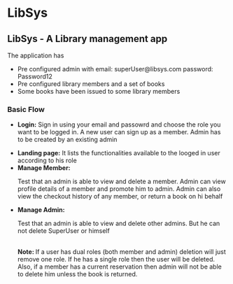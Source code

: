 # LibSys
<title>CSC 517 - Project 1</title>
<h2>LibSys - A Library management app</h2>
The application has
<ul>
<li>Pre configured admin with email: superUser@libsys.com password: Password12</li>
<li>Pre configured library members and a set of books</li>
<li>Some books have been issued to some library members</li>
</ul>
<h3>Basic Flow</h3>
<ul>
<li><p><b>Login:</b> Sign in using your email and passowrd and choose the role you want to be logged in. A new user can sign up as a member. Admin has to be created by an existing admin</p></li>
<li><b>Landing page:</b> It lists the functionalities available to the looged in user according to his role</li>
<li><b>Manage Member:</b><br/>
<p>Test that an admin is able to view and delete a member. Admin can view profile details of a member and promote him to admin. Admin can also view the checkout history of any member, or return a book on hi behalf</p></li>
<li><b>Manage Admin:</b><br/>
<p>Test that an admin is able to view and delete other admins. But he can not delete SuperUser or himself</p></li>
<br/>
<b>Note: </b>If a user has dual roles (both member and admin) deletion will just remove one role. If he has a single role then the user will be deleted. Also, if a member has a current reservation then admin will not be able to delete him unless the book is returned.
</ul>
